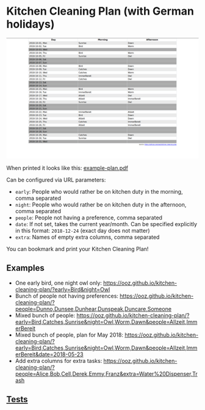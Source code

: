 # Kitchen Cleaning Plan (with German holidays)

![screenshot](screenshot.png)

When printed it looks like this: [example-plan.pdf](example-plan.pdf)

Can be configured via URL parameters:

* `early`: People who would rather be on kitchen duty in the morning, comma separated
* `night`: People who would rather be on kitchen duty in the afternoon, comma separated
* `people`: People not having a preference, comma separated
* `date`: If not set, takes the current year/month. Can be specified explicitly in this format: `2018-12-24` (exact day does not matter)
* `extra`: Names of empty extra columns, comma separated

You can bookmark and print your Kitchen Cleaning Plan!

## Examples

* One early bird, one night owl only: https://ooz.github.io/kitchen-cleaning-plan/?early=Bird&night=Owl
* Bunch of people not having preferences: https://ooz.github.io/kitchen-cleaning-plan/?people=Dunno,Dunsee,Dunhear,Dunspeak,Duncare,Someone
* Mixed bunch of people: https://ooz.github.io/kitchen-cleaning-plan/?early=Bird,Catches,Sunrise&night=Owl,Worm,Dawn&people=Allzeit,ImmerBereit
* Mixed bunch of people, plan for May 2018: https://ooz.github.io/kitchen-cleaning-plan/?early=Bird,Catches,Sunrise&night=Owl,Worm,Dawn&people=Allzeit,ImmerBereit&date=2018-05-23
* Add extra columns for extra tasks: https://ooz.github.io/kitchen-cleaning-plan/?people=Alice,Bob,Cell,Derek,Emmy,Franz&extra=Water%20Dispenser,Trash

## [Tests](https://ooz.github.io/kitchen-cleaning-plan/test.html)
